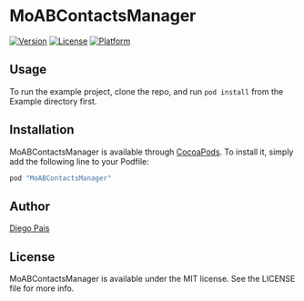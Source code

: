 # MoABContactsManager

[![Version](https://img.shields.io/cocoapods/v/MoABContactsManager.svg?style=flat)](http://cocoapods.org/pods/MoABContactsManager)
[![License](https://img.shields.io/cocoapods/l/MoABContactsManager.svg?style=flat)](http://cocoapods.org/pods/MoABContactsManager)
[![Platform](https://img.shields.io/cocoapods/p/MoABContactsManager.svg?style=flat)](http://cocoapods.org/pods/MoABContactsManager)

## Usage

To run the example project, clone the repo, and run `pod install` from the Example directory first.

## Installation

MoABContactsManager is available through [CocoaPods](http://cocoapods.org). To install
it, simply add the following line to your Podfile:

```ruby
pod "MoABContactsManager"
```

## Author

[Diego Pais](https://github.com/diegof29)

## License

MoABContactsManager is available under the MIT license. See the LICENSE file for more info.
